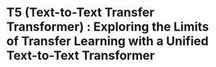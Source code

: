 # T5 (Text-to-Text Transfer Transformer) : Exploring the Limits of Transfer Learning with a Unified Text-to-Text Transformer